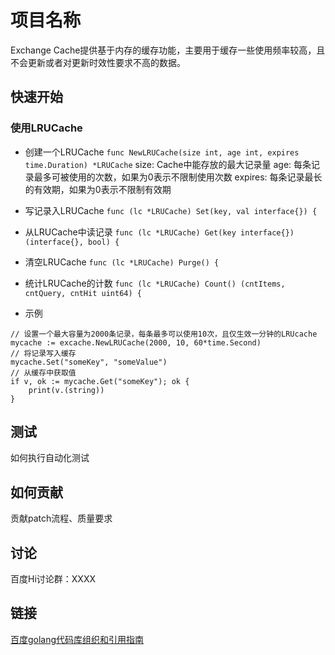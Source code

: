 # 项目名称
Exchange Cache提供基于内存的缓存功能，主要用于缓存一些使用频率较高，且不会更新或者对更新时效性要求不高的数据。

## 快速开始

### 使用LRUCache

* 创建一个LRUCache
`func NewLRUCache(size int, age int, expires time.Duration) *LRUCache`
size: Cache中能存放的最大记录量
age: 每条记录最多可被使用的次数，如果为0表示不限制使用次数
expires: 每条记录最长的有效期，如果为0表示不限制有效期

* 写记录入LRUCache
`func (lc *LRUCache) Set(key, val interface{}) {`

* 从LRUCache中读记录
`func (lc *LRUCache) Get(key interface{}) (interface{}, bool) {`

* 清空LRUCache
`func (lc *LRUCache) Purge() {`

* 统计LRUCache的计数
`func (lc *LRUCache) Count() (cntItems, cntQuery, cntHit uint64) {`

* 示例
```golang
// 设置一个最大容量为2000条记录，每条最多可以使用10次，且仅生效一分钟的LRUcache
mycache := excache.NewLRUCache(2000, 10, 60*time.Second)
// 将记录写入缓存
mycache.Set("someKey", "someValue")
// 从缓存中获取值
if v, ok := mycache.Get("someKey"); ok {
    print(v.(string))
}
```

## 测试
如何执行自动化测试

## 如何贡献
贡献patch流程、质量要求

## 讨论
百度Hi讨论群：XXXX

## 链接
[百度golang代码库组织和引用指南](http://wiki.baidu.com/pages/viewpage.action?pageId=515622823)

